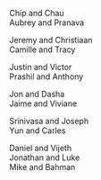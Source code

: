 Chip and Chau  
Aubrey and Pranava  

Jeremy and Christiaan  
Camille and Tracy  

Justin and Victor  
Prashil and Anthony  

Jon and Dasha  
Jaime and Viviane  

Srinivasa and Joseph  
Yun and Carles  

Daniel and Vijeth  
Jonathan and Luke  
Mike and Bahman  
  

